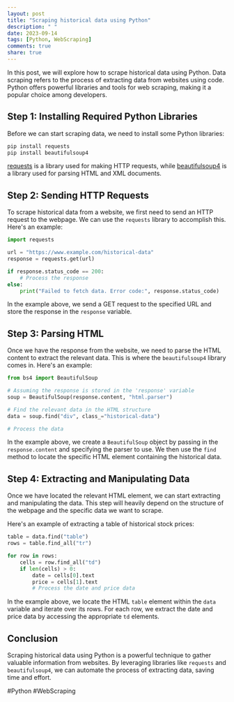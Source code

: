 ```yaml
---
layout: post
title: "Scraping historical data using Python"
description: " "
date: 2023-09-14
tags: [Python, WebScraping]
comments: true
share: true
---
```


In this post, we will explore how to scrape historical data using Python. Data scraping refers to the process of extracting data from websites using code. Python offers powerful libraries and tools for web scraping, making it a popular choice among developers.

## Step 1: Installing Required Python Libraries

Before we can start scraping data, we need to install some Python libraries:

```python
pip install requests
pip install beautifulsoup4
```

[requests](https://pypi.org/project/requests/) is a library used for making HTTP requests, while [beautifulsoup4](https://pypi.org/project/beautifulsoup4/) is a library used for parsing HTML and XML documents.

## Step 2: Sending HTTP Requests

To scrape historical data from a website, we first need to send an HTTP request to the webpage. We can use the `requests` library to accomplish this. Here's an example:

```python
import requests

url = "https://www.example.com/historical-data"
response = requests.get(url)

if response.status_code == 200:
    # Process the response
else:
    print("Failed to fetch data. Error code:", response.status_code)
```

In the example above, we send a GET request to the specified URL and store the response in the `response` variable.

## Step 3: Parsing HTML

Once we have the response from the website, we need to parse the HTML content to extract the relevant data. This is where the `beautifulsoup4` library comes in. Here's an example:

```python
from bs4 import BeautifulSoup

# Assuming the response is stored in the 'response' variable
soup = BeautifulSoup(response.content, "html.parser")

# Find the relevant data in the HTML structure
data = soup.find("div", class_="historical-data")

# Process the data
```

In the example above, we create a `BeautifulSoup` object by passing in the `response.content` and specifying the parser to use. We then use the `find` method to locate the specific HTML element containing the historical data.

## Step 4: Extracting and Manipulating Data

Once we have located the relevant HTML element, we can start extracting and manipulating the data. This step will heavily depend on the structure of the webpage and the specific data we want to scrape. 

Here's an example of extracting a table of historical stock prices:

```python
table = data.find("table")
rows = table.find_all("tr")

for row in rows:
    cells = row.find_all("td")
    if len(cells) > 0:
        date = cells[0].text
        price = cells[1].text
        # Process the date and price data
```

In the example above, we locate the HTML `table` element within the `data` variable and iterate over its rows. For each row, we extract the date and price data by accessing the appropriate `td` elements.

## Conclusion

Scraping historical data using Python is a powerful technique to gather valuable information from websites. By leveraging libraries like `requests` and `beautifulsoup4`, we can automate the process of extracting data, saving time and effort.

#Python #WebScraping